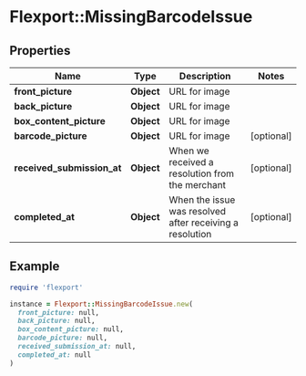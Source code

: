 # Flexport::MissingBarcodeIssue

## Properties

| Name | Type | Description | Notes |
| ---- | ---- | ----------- | ----- |
| **front_picture** | **Object** | URL for image |  |
| **back_picture** | **Object** | URL for image |  |
| **box_content_picture** | **Object** | URL for image |  |
| **barcode_picture** | **Object** | URL for image | [optional] |
| **received_submission_at** | **Object** | When we received a resolution from the merchant | [optional] |
| **completed_at** | **Object** | When the issue was resolved after receiving a resolution | [optional] |

## Example

```ruby
require 'flexport'

instance = Flexport::MissingBarcodeIssue.new(
  front_picture: null,
  back_picture: null,
  box_content_picture: null,
  barcode_picture: null,
  received_submission_at: null,
  completed_at: null
)
```

